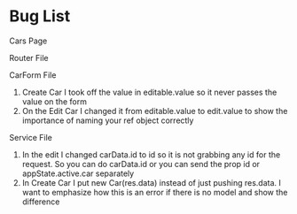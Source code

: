# Bug List

Cars Page
<!-- 1. Changed to :car="c" to :cars="c" to show off the error you will get when you are not passing your props correctly and when you have a bad naming convention
2. Took out my getCars() in my onMounted to show if you write it has a private function you have to call that function in your onMounted -->

Router File
<!-- 1. Changed the path on the cars details page to :carId from :id to show the error and to emphasize what is named in the router has to match goTo on the carCard function -->

CarForm File
1. Create Car I took off the value in editable.value so it never passes the value on the form
2. On the Edit Car I changed it from editable.value to edit.value to show the importance of naming your ref object correctly

Service File
1. In the edit I changed carData.id to id so it is not grabbing any id for the request. So you can do carData.id or you can send the prop id or appState.active.car separately
2. In Create Car I put new Car(res.data) instead of just pushing res.data. I want to emphasize how this is an error if there is no model and show the difference